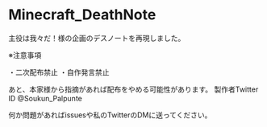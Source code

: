 # Minecraft_DeathNote
主役は我々だ！様の企画のデスノートを再現しました。

※注意事項

・二次配布禁止
・自作発言禁止

あと、本家様から指摘があれば配布をやめる可能性があります。
製作者Twitter ID
@Soukun_Palpunte

何か問題があればissuesや私のTwitterのDMに送ってください。
